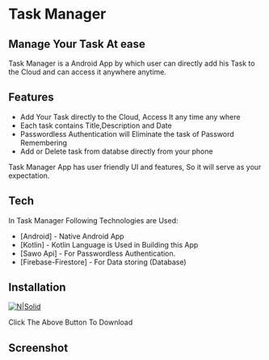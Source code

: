 # Task Manager
## Manage Your Task At ease

Task Manager is a Android App by which user can directly add his Task to the Cloud and can access it anywhere anytime.

## Features

- Add Your Task directly to the Cloud, Access It any time any where
- Each task contains Title,Description and Date
- Passwordless Authentication will Eliminate the task of Password Remembering
- Add or Delete task from databse directly from your phone

Task Manager App has user friendly UI and features, So it will serve as your expectation.


## Tech

In Task Manager Following Technologies are Used:

- [Android] - Native Android App
- [Kotlin] - Kotlin Language is Used in Building this App
- [Sawo Api] - For Passwordless Authentication.
- [Firebase-Firestore] - For Data storing (Database)


## Installation

[![N|Solid](https://storage.googleapis.com/gweb-uniblog-publish-prod/images/HeroHomepage_2880x1200.max-100x100.jpg)](https://github.com/shubhasai/TaskManager/raw/master/TaskManager.apk)

Click The Above Button To Download

## Screenshot


